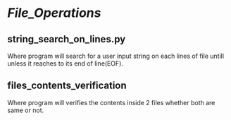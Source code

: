 # ***File_Operations***


## string_search_on_lines.py

Where program will search for a user input string on each lines of file untill unless it reaches to its end of line(EOF).

## files_contents_verification

Where program will verifies the contents inside 2 files whether both are same or not.
